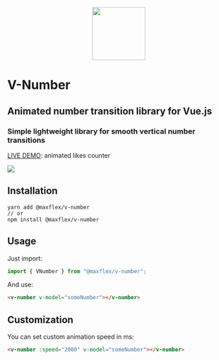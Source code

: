 <p align="center">
  <img src="https://raw.githubusercontent.com/maxflex/v-number/master/docs/img/logo.png" width="120">
</p>

# V-Number

## Animated number transition library for Vue.js

### Simple lightweight library for smooth vertical number transitions

[LIVE DEMO](https://maxflex.github.io/v-number/): animated likes counter

<img src="https://raw.githubusercontent.com/maxflex/v-number/master/docs/img/preview.gif">

## Installation

```
yarn add @maxflex/v-number
// or
npm install @maxflex/v-number
```

## Usage

Just import:

```js
import { VNumber } from "@maxflex/v-number";
```

And use:

```html
<v-number v-model="someNumber"></v-number>
```

## Customization

You can set custom animation speed in ms:

```html
<v-number :speed="2000" v-model="someNumber"></v-number>
```
